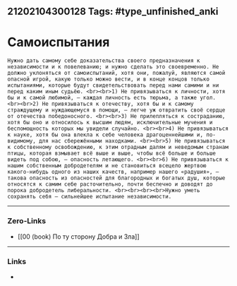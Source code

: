 21202104300128
Tags: #type_unfinished_anki 
---
# Самоиспытания

    Нужно дать самому себе доказательства своего предназначения к независимости и к повелеванию; и нужно сделать это своевременно. Не должно уклоняться от самоиспытаний, хотя они, пожалуй, являются самой опасной игрой, какую только можно вести, и в конце концов только испытаниями, которые будут свидетельствовать перед нами самими и ни перед каким иным судьёю. <br><br>1) Не привязываться к личности, хотя бы и к самой любимой, – каждая личность есть тюрьма, а также угол. <br><br>2) Не привязываться к отечеству, хотя бы и к самому страждущему и нуждающемуся в помощи, – легче уж отвратить своё сердце от отечества победоносного. <br><br>3) Не прилепляться к состраданию, хотя бы оно и относилось к высшим людям, исключительные мучения и беспомощность которых мы увидели случайно. <br><br>4) Не привязываться к науке, хотя бы она влекла к себе человека драгоценнейшими и, по-видимому, для нас сбережёнными находками. <br><br>5) Не привязываться к собственному освобождению, к этим отрадным далям и неведомым странам птицы, которая взмывает всё выше и выше, чтобы всё больше и больше видеть под собою, – опасность летающего. <br><br>6) Не привязываться к нашим собственным добродетелям и не становиться всецело жертвою какого-нибудь одного из наших качеств, например нашего «радушия», – такова опасность из опасностей для благородных и богатых душ, которые относятся к самим себе расточительно, почти беспечно и доводят до порока добродетель либеральности. <br><br><br><br>Нужно уметь сохранять себя – сильнейшее испытание независимости.

---
### Zero-Links
- [[00 (book) По ту сторону Добра и Зла]]
---
### Links
-